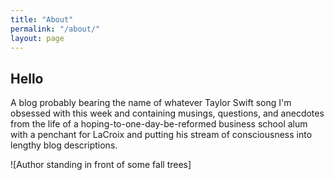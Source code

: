 ```yaml
---
title: "About"
permalink: "/about/"
layout: page
---
```


## Hello

A blog probably bearing the name of whatever Taylor Swift song I'm obsessed with this week and containing musings, questions, and anecdotes from the life of a hoping-to-one-day-be-reformed business school alum with a penchant for LaCroix and putting his stream of consciousness into lengthy blog descriptions.

![Author standing in front of some fall trees]